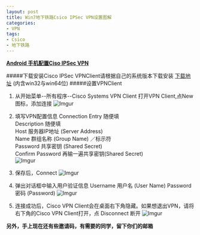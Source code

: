 ```yaml
---
layout: post
title: Win7地下铁路Csico IPSec VPN设置图解
categories:
- VPN
tags:
- Csico
- 地下铁路
---
```


[**Android 手机配置Ciso IPSec VPN**]()

#####下载安装Cisco IPSec VPNClient请根据自己的系统版本下载安装
[下载地址](http://pan.baidu.com/share/link?shareid=424698&uk=4113954250) (内含win32与win64位)
#####设置VPNClient
1. 从开始菜单--所有程序--Cisco Systems VPN Client 打开VPN Client,点New图标，添加连接
![Imgur](http://i.imgur.com/PSINxYx.png)

2. 填写VPN配置信息
   Connection Entry   随便填   
   Description  随便填  
   Host 服务器IP地址 (Server Address)    
   Name 群组名称 (Group Name) ／标示符  
   Password 共享密钥 (Shared Secret)   
   Confirm Password  再输一遍共享密钥(Shared Secret)   
![Imgur](http://i.imgur.com/CrMWMsM.png)

2. 保存后，Connect
![Imgur](http://i.imgur.com/MgAbDG1.png)

3. 弹出对话框中输入用户验证信息
Username 用户名 (User Name) 
Password 密码 (Password)
![Imgur](http://i.imgur.com/WyXakU9.png)

4. 连接成功后，Cisco VPN Client会在桌面右下角隐藏。如果想退出VPN，请将右下角的Cisco VPN Client打开，点 Disconnect 断开
![Imgur](http://i.imgur.com/qtW7KE3.png)


**另外，手上现在还有些邀请码，有需要的同学，留下你们的邮箱**
